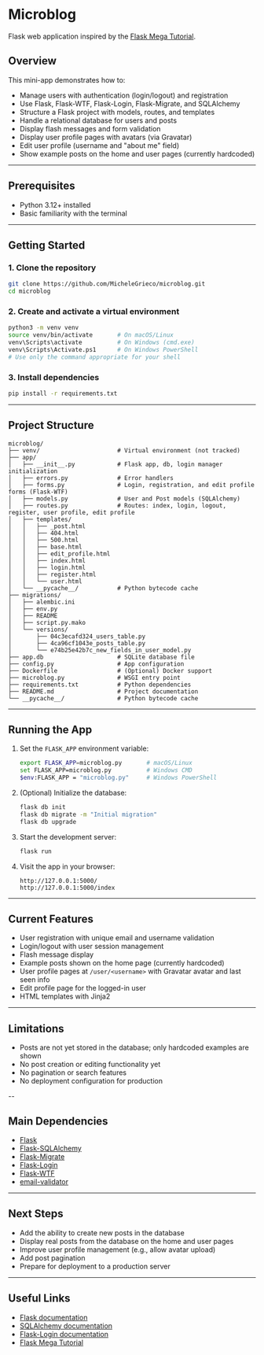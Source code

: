 # Microblog

Flask web application inspired by the [Flask Mega Tutorial](https://blog.miguelgrinberg.com/post/the-flask-mega-tutorial-part-i-hello-world).

## Overview

This mini-app demonstrates how to:

* Manage users with authentication (login/logout) and registration
* Use Flask, Flask-WTF, Flask-Login, Flask-Migrate, and SQLAlchemy
* Structure a Flask project with models, routes, and templates
* Handle a relational database for users and posts
* Display flash messages and form validation
* Display user profile pages with avatars (via Gravatar)
* Edit user profile (username and "about me" field)
* Show example posts on the home and user pages (currently hardcoded)

---

## Prerequisites

* Python 3.12+ installed
* Basic familiarity with the terminal

---

## Getting Started

### 1. Clone the repository

```bash
git clone https://github.com/MicheleGrieco/microblog.git
cd microblog
```

### 2. Create and activate a virtual environment

```bash
python3 -m venv venv
source venv/bin/activate       # On macOS/Linux
venv\Scripts\activate          # On Windows (cmd.exe)
venv\Scripts\Activate.ps1      # On Windows PowerShell
# Use only the command appropriate for your shell
```

### 3. Install dependencies

```bash
pip install -r requirements.txt
```

---

## Project Structure


```
microblog/
├── venv/                      # Virtual environment (not tracked)
├── app/
│   ├── __init__.py            # Flask app, db, login manager initialization
│   ├── errors.py              # Error handlers
│   ├── forms.py               # Login, registration, and edit profile forms (Flask-WTF)
│   ├── models.py              # User and Post models (SQLAlchemy)
│   ├── routes.py              # Routes: index, login, logout, register, user profile, edit profile
│   ├── templates/
│   │   ├── _post.html
│   │   ├── 404.html
│   │   ├── 500.html
│   │   ├── base.html
│   │   ├── edit_profile.html
│   │   ├── index.html
│   │   ├── login.html
│   │   ├── register.html
│   │   └── user.html
│   └── __pycache__/           # Python bytecode cache
├── migrations/
│   ├── alembic.ini
│   ├── env.py
│   ├── README
│   ├── script.py.mako
│   └── versions/
│       ├── 04c3ecafd324_users_table.py
│       ├── 4ca96cf1043e_posts_table.py
│       └── e74b25e42b7c_new_fields_in_user_model.py
├── app.db                     # SQLite database file
├── config.py                  # App configuration
├── Dockerfile                 # (Optional) Docker support
├── microblog.py               # WSGI entry point
├── requirements.txt           # Python dependencies
├── README.md                  # Project documentation
└── __pycache__/               # Python bytecode cache
```

---

## Running the App

1. Set the `FLASK_APP` environment variable:

   ```bash
   export FLASK_APP=microblog.py       # macOS/Linux
   set FLASK_APP=microblog.py          # Windows CMD
   $env:FLASK_APP = "microblog.py"     # Windows PowerShell
   ```

2. (Optional) Initialize the database:

   ```bash
   flask db init
   flask db migrate -m "Initial migration"
   flask db upgrade
   ```

3. Start the development server:

   ```bash
   flask run
   ```

4. Visit the app in your browser:

   ```
   http://127.0.0.1:5000/
   http://127.0.0.1:5000/index
   ```

---

## Current Features

* User registration with unique email and username validation
* Login/logout with user session management
* Flash message display
* Example posts shown on the home page (currently hardcoded)
* User profile pages at `/user/<username>` with Gravatar avatar and last seen info
* Edit profile page for the logged-in user
* HTML templates with Jinja2

---

## Limitations

* Posts are not yet stored in the database; only hardcoded examples are shown
* No post creation or editing functionality yet
* No pagination or search features
* No deployment configuration for production

--

## Main Dependencies

* [Flask](https://flask.palletsprojects.com/)
* [Flask-SQLAlchemy](https://flask-sqlalchemy.palletsprojects.com/)
* [Flask-Migrate](https://flask-migrate.readthedocs.io/)
* [Flask-Login](https://flask-login.readthedocs.io/)
* [Flask-WTF](https://flask-wtf.readthedocs.io/)
* [email-validator](https://pypi.org/project/email-validator/)

---

## Next Steps

* Add the ability to create new posts in the database
* Display real posts from the database on the home and user pages
* Improve user profile management (e.g., allow avatar upload)
* Add post pagination
* Prepare for deployment to a production server

---

## Useful Links

* [Flask documentation](https://flask.palletsprojects.com/en/stable/)
* [SQLAlchemy documentation](https://www.sqlalchemy.org/)
* [Flask-Login documentation](https://flask-login.readthedocs.io/en/latest/)
* [Flask Mega Tutorial](https://blog.miguelgrinberg.com/post/the-flask-mega-tutorial-part-i-hello-world)